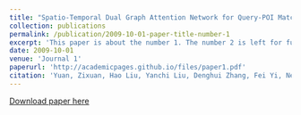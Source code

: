 ```yaml
---
title: "Spatio-Temporal Dual Graph Attention Network for Query-POI Matching"
collection: publications
permalink: /publication/2009-10-01-paper-title-number-1
excerpt: 'This paper is about the number 1. The number 2 is left for future work.'
date: 2009-10-01
venue: 'Journal 1'
paperurl: 'http://academicpages.github.io/files/paper1.pdf'
citation: 'Yuan, Zixuan, Hao Liu, Yanchi Liu, Denghui Zhang, Fei Yi, Nengjun Zhu, and Hui Xiong. "Spatio-Temporal Dual Graph Attention Network for Query-POI Matching." In Proceedings of the 43rd International ACM SIGIR Conference on Research and Development in Information Retrieval, pp. 629-638. 2020.'
---
```

[Download paper here]("https://www.researchgate.net/publication/342215590_Spatio-Temporal_Dual_Graph_Attention_Network_for_Query-POI_Matching")
